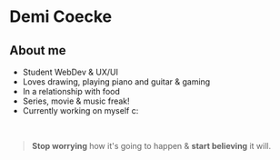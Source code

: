 # Demi Coecke

## About me

* Student WebDev & UX/UI
* Loves drawing, playing piano and guitar & gaming 
* In a relationship with food
* Series, movie & music freak!
* Currently working on myself c:

<br>


>**Stop worrying** how it's going to happen & **start believing** it will.

